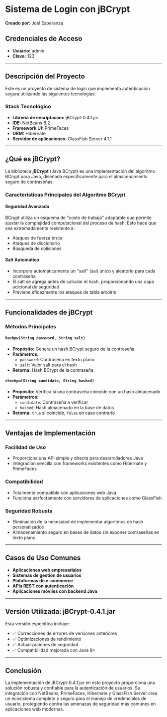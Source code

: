 # Sistema de Login con jBCrypt

**Creado por:** Joel Esperanza

## Credenciales de Acceso
- **Usuario:** admin
- **Clave:** 123

---

## Descripción del Proyecto

Este es un proyecto de sistema de login que implementa autenticación segura utilizando las siguientes tecnologías:

### Stack Tecnológico
- **Librería de encriptación:** jBCrypt-0.4.1.jar
- **IDE:** NetBeans 8.2
- **Framework UI:** PrimeFaces
- **ORM:** Hibernate
- **Servidor de aplicaciones:** GlassFish Server 4.1.1

---

## ¿Qué es jBCrypt?

La biblioteca **jBCrypt** (Java BCrypt) es una implementación del algoritmo BCrypt para Java, diseñada específicamente para el almacenamiento seguro de contraseñas.

### Características Principales del Algoritmo BCrypt

#### **Seguridad Avanzada**
BCrypt utiliza un esquema de "costo de trabajo" adaptable que permite ajustar la complejidad computacional del proceso de hash. Esto hace que sea extremadamente resistente a:
- Ataques de fuerza bruta
- Ataques de diccionario
- Búsqueda de colisiones

#### **Salt Automático**
- Incorpora automáticamente un "salt" (sal) único y aleatorio para cada contraseña
- El salt se agrega antes de calcular el hash, proporcionando una capa adicional de seguridad
- Previene eficazmente los ataques de tabla arcoíris

---

## Funcionalidades de jBCrypt

### Métodos Principales

#### `hashpw(String password, String salt)`
- **Propósito:** Genera un hash BCrypt seguro de la contraseña
- **Parámetros:** 
  - `password`: Contraseña en texto plano
  - `salt`: Valor salt para el hash
- **Retorna:** Hash BCrypt de la contraseña

#### `checkpw(String candidate, String hashed)`
- **Propósito:** Verifica si una contraseña coincide con un hash almacenado
- **Parámetros:**
  - `candidate`: Contraseña a verificar
  - `hashed`: Hash almacenado en la base de datos
- **Retorna:** `true` si coincide, `false` en caso contrario

---

## Ventajas de Implementación

### **Facilidad de Uso**
- Proporciona una API simple y directa para desarrolladores Java
- Integración sencilla con frameworks existentes como Hibernate y PrimeFaces

### **Compatibilidad**
- Totalmente compatible con aplicaciones web Java
- Funciona perfectamente con servidores de aplicaciones como GlassFish

### **Seguridad Robusta**
- Eliminación de la necesidad de implementar algoritmos de hash personalizados
- Almacenamiento seguro en bases de datos sin exponer contraseñas en texto plano

---

## Casos de Uso Comunes

- **Aplicaciones web empresariales**
- **Sistemas de gestión de usuarios**
- **Plataformas de e-commerce**
- **APIs REST con autenticación**
- **Aplicaciones móviles con backend Java**

---

## Versión Utilizada: jBCrypt-0.4.1.jar

Esta versión específica incluye:
- ✅ Correcciones de errores de versiones anteriores
- ✅ Optimizaciones de rendimiento
- ✅ Actualizaciones de seguridad
- ✅ Compatibilidad mejorada con Java 8+

---

## Conclusión

La implementación de jBCrypt-0.4.1.jar en este proyecto proporciona una solución robusta y confiable para la autenticación de usuarios. Su integración con NetBeans, PrimeFaces, Hibernate y GlassFish Server crea un ecosistema completo y seguro para el manejo de credenciales de usuario, protegiendo contra las amenazas de seguridad más comunes en aplicaciones web modernas.
